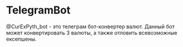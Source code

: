 # TelegramBot 
@CurExPyth_bot - это телеграм бот-конвертер валют. Данный бот может конвертировать 3 валюты, а также отловить всевозможные ексепшены.
